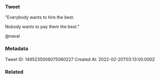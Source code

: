 ### Tweet
"Everybody wants to hire the best.

Nobody wants to pay them the best."

@naval

### Metadata
Tweet ID: 1495235006075060227
Created At: 2022-02-20T03:13:00.000Z

### Related

